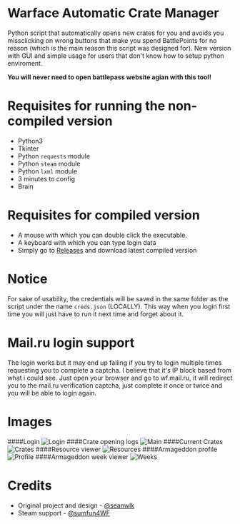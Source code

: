 # Warface Automatic Crate Manager
Python script that automatically opens new crates for you and avoids you missclicking on wrong buttons that make you spend BattlePoints for no reason (which is the main reason this script was designed for).
New version with GUI and simple usage for users that don't know how to setup python enviroment.

**You will never need to open battlepass website agian with this tool!**

# Requisites for running the non-compiled version
- Python3
- Tkinter
- Python `requests` module
- Python `steam` module
- Python `lxml` module
- 3 minutes to config
- Brain

# Requisites for compiled version
- A mouse with which you can double click the executable.
- A keyboard with which you can type login data
- Simply go to [Releases](https://github.com/seanwlk/warface-crate-manager/releases) and download latest compiled version

# Notice
For sake of usability, the credentials will be saved in the same folder as the script under the name `creds.json` (LOCALLY). This way when you login first time you will just have to run it next time and forget about it.

# Mail.ru login support
The login works but it may end up failing if you try to login multiple times requesting you to complete a captcha. I believe that it's IP block based from what i could see.
Just open your browser and go to wf.mail.ru, it will redirect you to the mail.ru verification captcha, just complete it once or twice and you will be able to login again.

# Images
####Login
![Login](https://i.imgur.com/5TTsDfF.png)
####Crate opening logs
![Main](https://i.imgur.com/gLjcwhC.png)
####Current Crates
![Crates](https://i.imgur.com/g9DChMx.png)
####Resource viewer
![Resources](https://i.imgur.com/aJY43Id.png)
####Armageddon profile
![Profile](https://i.imgur.com/umQHMsP.png)
####Armageddon week viewer
![Weeks](https://i.imgur.com/uq7G5Uf.png)

# Credits
- Original project and design - [@seanwlk](https://github.com/seanwlk)
- Steam support - [@sumfun4WF](https://github.com/sumfun4WF)